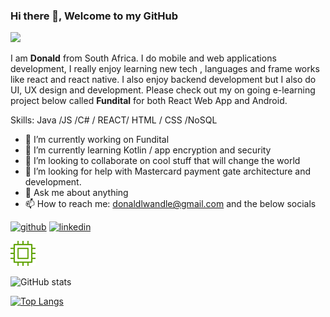 

### Hi there 👋, Welcome to my GitHub
![](https://images.unsplash.com/photo-1504805572947-34fad45aed93?ixlib=rb-1.2.1&ixid=MnwxMjA3fDB8MHxzZWFyY2h8MjJ8fHByb2dyYW1taW5nfGVufDB8fDB8fA%3D%3D&auto=format&fit=crop&w=500&q=60)

I am **Donald** from South Africa. I do mobile and web applications development, I really enjoy learning new tech , languages and frame works like react and react native. I also enjoy backend development but I also do UI, UX design and development. Please check out my on going e-learning project below called **Fundital** for both React Web App and Android.

Skills: Java /JS /C# / REACT/ HTML / CSS /NoSQL

- 🔭 I’m currently working on Fundital 
- 🌱 I’m currently learning Kotlin / app encryption and security 
- 👯 I’m looking to collaborate on cool stuff that will change the world 
- 🤔 I’m looking for help with Mastercard payment gate architecture and development. 
- 💬 Ask me about anything 
- 📫 How to reach me: donaldlwandle@gmail.com and  the below socials 


[<img src='https://cdn.jsdelivr.net/npm/simple-icons@3.0.1/icons/github.svg' alt='github' height='40'>](https://github.com/donaldlwandle)  [<img src='https://cdn.jsdelivr.net/npm/simple-icons@3.0.1/icons/linkedin.svg' alt='linkedin' height='40'>](https://www.linkedin.com/in/donald-lwandle-ntuli/)  

<a href='https://docs.github.com/en/developers'><img src='https://raw.githubusercontent.com/acervenky/animated-github-badges/master/assets/devbadge.gif' width='40' height='40'></a> 

![GitHub stats](https://github-readme-stats.vercel.app/api?username=donaldlwandle&show_icons=true&count_private=true) 

[![Top Langs](https://github-readme-stats.vercel.app/api/top-langs/?username=donaldlwandle)](https://github.com/anuraghazra/github-readme-stats)

 


